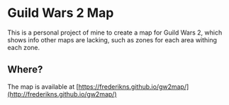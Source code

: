 # Guild Wars 2 Map
This is a personal project of mine to create a map for Guild Wars 2, which shows info other maps are lacking, such as zones for each area withing each zone.

## Where?
The map is available at [https://frederikns.github.io/gw2map/](http://frederikns.github.io/gw2map/)
